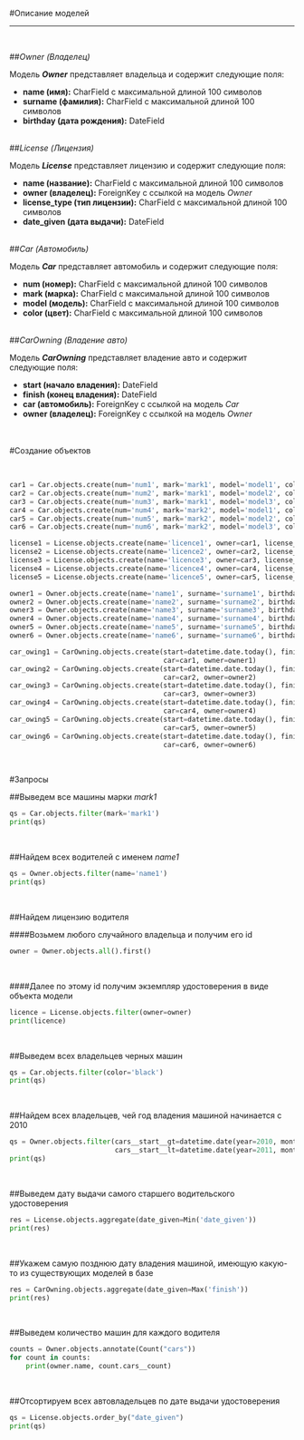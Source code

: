 #Описание моделей
___
<br>

##*Owner (Владелец)*
<br>

Модель ***Owner*** представляет владельца и содержит следующие поля: <br>
- **name (имя):** CharField с максимальной длиной 100 символов <br>
- **surname (фамилия):** CharField с максимальной длиной 100 символов <br>
- **birthday (дата рождения):** DateField
<br><br>

##*License (Лицензия)*
<br>

Модель ***License*** представляет лицензию и содержит следующие поля: <br>
- **name (название):** CharField с максимальной длиной 100 символов <br>
- **owner (владелец):** ForeignKey с ссылкой на модель *Owner* <br>
- **license_type (тип лицензии):** CharField с максимальной длиной 100 символов <br>
- **date_given (дата выдачи):** DateField
<br><br>

##*Car (Автомобиль)*
<br>

Модель ***Car*** представляет автомобиль и содержит следующие поля: <br>
- **num (номер):** CharField с максимальной длиной 100 символов <br>
- **mark (марка):** CharField с максимальной длиной 100 символов <br>
- **model (модель):** CharField с максимальной длиной 100 символов <br>
- **color (цвет):** CharField с максимальной длиной 100 символов
<br><br>

##*CarOwning (Владение авто)*
<br>

Модель ***CarOwning*** представляет владение авто и содержит следующие поля: <br>
- **start (начало владения):** DateField
- **finish (конец владения):** DateField
- **сar (автомобиль):** ForeignKey с ссылкой на модель *Car* <br>
- **owner (владелец):** ForeignKey с ссылкой на модель *Owner* <br>
<br><br>

#Создание объектов

<br>

```python
car1 = Car.objects.create(num='num1', mark='mark1', model='model1', color='black')
car2 = Car.objects.create(num='num2', mark='mark1', model='model2', color='black')
car3 = Car.objects.create(num='num3', mark='mark1', model='model3', color='black')
car4 = Car.objects.create(num='num4', mark='mark2', model='model1', color='black')
car5 = Car.objects.create(num='num5', mark='mark2', model='model2', color='black')
car6 = Car.objects.create(num='num6', mark='mark2', model='model3', color='black')

license1 = License.objects.create(name='licence1', owner=car1, license_type='type1', date_given=datetime.date.today())
license2 = License.objects.create(name='licence2', owner=car2, license_type='type1', date_given=datetime.date.today())
license3 = License.objects.create(name='licence3', owner=car3, license_type='type1', date_given=datetime.date.today())
license4 = License.objects.create(name='licence4', owner=car4, license_type='type2', date_given=datetime.date.today())
license5 = License.objects.create(name='licence5', owner=car5, license_type='type2', date_given=datetime.date.today())

owner1 = Owner.objects.create(name='name1', surname='surname1', birthday=datetime.date.today())
owner2 = Owner.objects.create(name='name2', surname='surname2', birthday=datetime.date.today())
owner3 = Owner.objects.create(name='name3', surname='surname3', birthday=datetime.date.today())
owner4 = Owner.objects.create(name='name4', surname='surname4', birthday=datetime.date.today())
owner5 = Owner.objects.create(name='name5', surname='surname5', birthday=datetime.date.today())
owner6 = Owner.objects.create(name='name6', surname='surname6', birthday=datetime.date.today())

car_owing1 = CarOwning.objects.create(start=datetime.date.today(), finish=datetime.date.today(),
                                      car=car1, owner=owner1)
car_owing2 = CarOwning.objects.create(start=datetime.date.today(), finish=datetime.date.today(),
                                      car=car2, owner=owner2)
car_owing3 = CarOwning.objects.create(start=datetime.date.today(), finish=datetime.date.today(),
                                      car=car3, owner=owner3)
car_owing4 = CarOwning.objects.create(start=datetime.date.today(), finish=datetime.date.today(),
                                      car=car4, owner=owner4)
car_owing5 = CarOwning.objects.create(start=datetime.date.today(), finish=datetime.date.today(),
                                      car=car5, owner=owner5)
car_owing6 = CarOwning.objects.create(start=datetime.date.today(), finish=datetime.date.today(),
                                      car=car6, owner=owner6)
```
<br>

#Запросы
<br>

##Выведем все машины марки *mark1*
<br>

```python
qs = Car.objects.filter(mark='mark1')
print(qs)
```
<br>

##Найдем всех водителей с именем *name1*
<br>

```python
qs = Owner.objects.filter(name='name1')
print(qs)
```
<br>

##Найдем лицензию водителя
<br>

####Возьмем любого случайного владельца и получим его id
<br>

```python
owner = Owner.objects.all().first()
```
<br>

####Далее по этому id получим экземпляр удостоверения в виде объекта модели
<br>

```python
licence = License.objects.filter(owner=owner)
print(licence)
```
<br>

##Выведем всех владельцев черных машин
<br>

```python
qs = Car.objects.filter(color='black')
print(qs)
```
<br>
 
##Найдем всех владельцев, чей год владения машиной начинается с 2010
<br>
 
```python
qs = Owner.objects.filter(cars__start__gt=datetime.date(year=2010, month=1, day=1),
                          cars__start__lt=datetime.date(year=2011, month=1, day=1))
print(qs)
```
<br>
 
##Выведем дату выдачи самого старшего водительского удостоверения
<br>
 
```python
res = License.objects.aggregate(date_given=Min('date_given'))
print(res)
```
<br>
 
##Укажем самую позднюю дату владения машиной, имеющую какую-то из существующих моделей в базе
<br>
 
```python
res = CarOwning.objects.aggregate(date_given=Max('finish'))
print(res)
```
<br>
 
##Выведем количество машин для каждого водителя
<br>
 
```python
counts = Owner.objects.annotate(Count("cars"))
for count in counts:
    print(owner.name, count.cars__count)
```
<br>
 
##Отсортируем всех автовладельцев по дате выдачи удостоверения
<br>
 
```python
qs = License.objects.order_by("date_given")
print(qs)
```